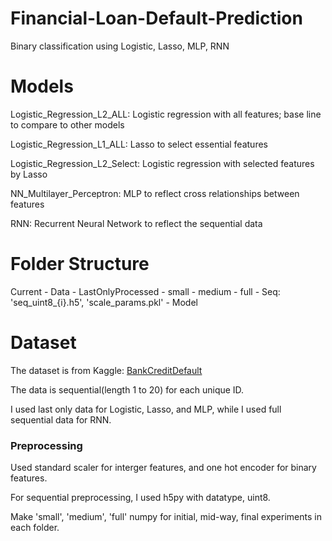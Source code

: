 # Financial-Loan-Default-Prediction
Binary classification using Logistic, Lasso, MLP, RNN

# Models
Logistic_Regression_L2_ALL: Logistic regression with all features; base line to compare to other models

Logistic_Regression_L1_ALL: Lasso to select essential features

Logistic_Regression_L2_Select: Logistic regression with selected features by Lasso

NN_Multilayer_Perceptron: MLP to reflect cross relationships between features

RNN: Recurrent Neural Network to reflect the sequential data

# Folder Structure
Current - Data  - LastOnlyProcessed  - small
                                     - medium
                                     - full
                - Seq: 'seq_uint8_{i}.h5', 'scale_params.pkl'
        - Model

# Dataset
The dataset is from Kaggle: [BankCreditDefault](https://www.kaggle.com/datasets/kornilovag94/bank-credit-default-loan-default)

The data is sequential(length 1 to 20) for each unique ID. 

I used last only data for Logistic, Lasso, and MLP, while I used full sequential data for RNN. 

### Preprocessing
Used standard scaler for interger features, and one hot encoder for binary features. 

For sequential preprocessing, I used h5py with datatype, uint8.

Make 'small', 'medium', 'full' numpy for initial, mid-way, final experiments in each folder.
